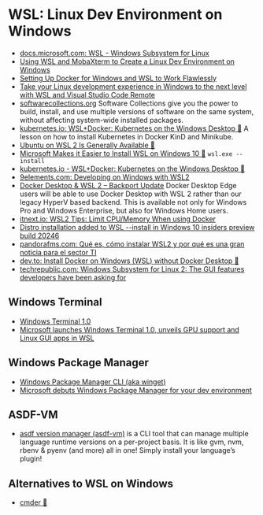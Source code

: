 # WSL: Linux Dev Environment on Windows
* [docs.microsoft.com: WSL - Windows Subsystem for Linux](https://docs.microsoft.com/windows/wsl/)
* [Using WSL and MobaXterm to Create a Linux Dev Environment on Windows](https://nickjanetakis.com/blog/using-wsl-and-mobaxterm-to-create-a-linux-dev-environment-on-windows)
* [Setting Up Docker for Windows and WSL to Work Flawlessly](https://nickjanetakis.com/blog/setting-up-docker-for-windows-and-wsl-to-work-flawlessly)
* [Take your Linux development experience in Windows to the next level with WSL and Visual Studio Code Remote](https://devblogs.microsoft.com/commandline/take-your-linux-development-experience-in-windows-to-the-next-level-with-wsl-and-visual-studio-code-remote/)
* [softwarecollections.org](https://www.softwarecollections.org) Software Collections give you the power to build, install, and use 
multiple versions of software on the same system, without affecting system-wide installed packages.
* [kubernetes.io: WSL+Docker: Kubernetes on the Windows Desktop 🌟](https://kubernetes.io/blog/2020/05/21/wsl-docker-kubernetes-on-the-windows-desktop/) A lesson on how to install Kubernetes in Docker KinD and Minikube.
* [Ubuntu on WSL 2 Is Generally Available 🌟](https://ubuntu.com/blog/ubuntu-on-wsl-2-is-generally-available)
* [Microsoft Makes it Easier to Install WSL on Windows 10 🌟](https://www.omgubuntu.co.uk/2020/06/microsoft-wsl-install-command) ```wsl.exe --install```
* [kubernetes.io - WSL+Docker: Kubernetes on the Windows Desktop 🌟](https://kubernetes.io/blog/2020/05/21/wsl-docker-kubernetes-on-the-windows-desktop/)
* [9elements.com: Developing on Windows with WSL2](https://9elements.com/blog/developing-a-week-on-windows-with-wsl2/)
* [Docker Desktop & WSL 2 – Backport Update](https://www.docker.com/blog/docker-desktop-wsl-2-backport-update/) Docker Desktop Edge users will be able to use Docker Desktop with WSL 2 rather than our legacy HyperV based backend. This is available not only for Windows Pro and Windows Enterprise, but also for Windows Home users.  
* [itnext.io: WSL2 Tips: Limit CPU/Memory When using Docker](https://itnext.io/wsl2-tips-limit-cpu-memory-when-using-docker-c022535faf6f)
* [Distro installation added to WSL --install in Windows 10 insiders preview build 20246](https://devblogs.microsoft.com/commandline/distro-installation-added-to-wsl-install-in-windows-10-insiders-preview-build-20246/)
* [pandorafms.com: Qué es, cómo instalar WSL2 y por qué es una gran noticia para el sector TI](https://pandorafms.com/blog/es/wsl2/)
* [dev.to: Install Docker on Windows (WSL) without Docker Desktop 🌟](https://dev.to/bowmanjd/install-docker-on-windows-wsl-without-docker-desktop-34m9)
* [techrepublic.com: Windows Subsystem for Linux 2: The GUI features developers have been asking for](https://www.techrepublic.com/article/windows-subsystem-for-linux-2-the-gui-features-developers-have-been-asking-for/)

## Windows Terminal
- [Windows Terminal 1.0](https://devblogs.microsoft.com/commandline/windows-terminal-1-0/)
- [Microsoft launches Windows Terminal 1.0, unveils GPU support and Linux GUI apps in WSL](https://venturebeat.com/2020/05/19/microsoft-windows-terminal-wsl-gpu-support-linux-gui-apps/)

## Windows Package Manager
- [Windows Package Manager CLI (aka winget)](https://github.com/microsoft/winget-cli)
- [Microsoft debuts Windows Package Manager for your dev environment](https://venturebeat.com/2020/05/19/microsoft-windows-package-manager-powertoys/)

## ASDF-VM
- [asdf version manager (asdf-vm)](https://asdf-vm.com/) is a CLI tool that can manage multiple language runtime versions on a per-project basis. It is like gvm, nvm, rbenv & pyenv (and more) all in one! Simply install your language’s plugin! 

## Alternatives to WSL on Windows
- [cmder 🌟](https://cmder.net/)